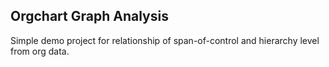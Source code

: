 ## Orgchart Graph Analysis

Simple demo project for relationship of span-of-control and hierarchy level from org data.
